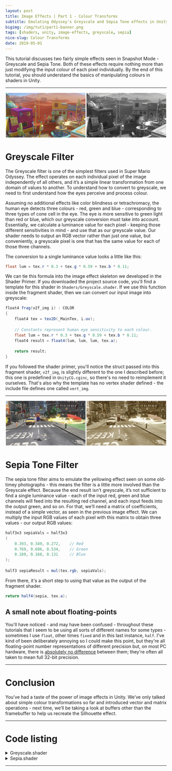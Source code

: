 ```yaml
---
layout: post
title: Image Effects | Part 1 - Colour Transforms
subtitle: Emulating Odyssey's Greyscale and Sepia Tone effects in Unity
bigimg: /img/tut1/part1-banner.png
tags: [shaders, unity, image-effects, greyscale, sepia]
nice-slug: Colour Transforms
date: 2019-05-01
---
```


This tutorial discusses two fairly simple effects seen in Snapshot Mode - Greyscale and Sepia Tone. Both of these effects require nothing more than just modifying the input colour of each pixel individually. By the end of this tutorial, you should understand the basics of manipulating colours in shaders in Unity.

<hr/>

![Greyscale Filter](/img/tut1/part1-greyscale.png)

# Greyscale Filter

The Greyscale filter is one of the simplest filters used in Super Mario Odyssey. The effect operates on each individual pixel of the image independently of all others, and it’s a simple linear transformation from one domain of values to another. To understand how to convert to greyscale, we need to first understand how the eyes perceive and process colour.

Assuming no additional effects like color blindness or tetrachromacy, the human eye detects three colours - red, green and blue - corresponding to three types of cone cell in the eye. The eye is more sensitive to green light than red or blue, which our greyscale conversion must take into account. Essentially, we calculate a luminance value for each pixel - keeping those different sensitivities in mind - and use that as our greyscale value. Our shader needs to output an RGB vector rather than just one value, but conveniently, a greyscale pixel is one that has the same value for each of those three channels.

The conversion to a single luminance value looks a little like this:

~~~glsl
float lum = tex.r * 0.3 + tex.g * 0.59 + tex.b * 0.11;
~~~

We can tie this formula into the image effect skeleton we developed in the Shader Primer. If you downloaded the project source code, you'll find a template for this shader in `Shaders/Greyscale.shader`. If we use this function inside the fragment shader, then we can convert our input image into greyscale:

~~~glsl
float4 frag(v2f_img i) : COLOR
{
    float4 tex = tex2D(_MainTex, i.uv);

    // Constants represent human eye sensitivity to each colour.
    float lum = tex.r * 0.3 + tex.g * 0.59 + tex.b * 0.11;
    float4 result = float4(lum, lum, lum, tex.a);

    return result;
}
~~~

If you followed the shader primer, you'll notice the struct passed into this fragment shader, `v2f_img`, is slightly different to the one I described before; this one is predefined in `UnityCG.cginc`, so there's no need to reimplement it ourselves. That's also why the template has no vertex shader defined - the include file defines one called `vert_img`.

<hr/>

![Sepia-tone Filter](/img/tut1/part1-sepia.png)

# Sepia Tone Filter

The sepia tone filter aims to emulate the yellowing effect seen on some old-timey photographs - this means the filter is a little more involved than the Greyscale effect. Because the end result isn't greyscale, it’s not sufficient to find a single luminance value - each of the input red, green and blue channels will feed into the resulting red channel, and each input feeds into the output green, and so on. For that, we’ll need a matrix of coefficients, instead of a simple vector, as seen in the previous image effect. We can multiply the input RGB values of each pixel with this matrix to obtain three values - our output RGB values:

~~~glsl
half3x3 sepiaVals = half3x3
(
    0.393, 0.349, 0.272,    // Red
    0.769, 0.686, 0.534,    // Green
    0.189, 0.168, 0.131     // Blue
);

half3 sepiaResult = mul(tex.rgb, sepiaVals);
~~~

From there, it's a short step to using that value as the output of the fragment shader.

~~~glsl
return half4(sepia, tex.a);
~~~

## A small note about floating-points

You'll have noticed - and may have been confused - throughout these tutorials that I seem to be using all sorts of different names for some types - sometimes I use `float`, other times `fixed` and in this last instance, `half`. I've kind of been deliberately annoying so I could make this point, but they're all floating-point number representations of different precision but, on most PC hardware, there is [absolutely no difference](https://docs.unity3d.com/Manual/SL-DataTypesAndPrecision.html) between them; they're often all taken to mean full 32-bit precision.

<hr/>

# Conclusion

You’ve had a taste of the power of image effects in Unity. We’ve only talked about simple colour transformations so far and introduced vector and matrix operations - next time, we’ll be taking a look at buffers other than the framebuffer to help us recreate the Silhouette effect.

<hr/>

# Code listing

<details><summary markdown="span">Greyscale.shader</summary>

~~~glsl
Shader "SMO/Complete/Greyscale"
{
    Properties
    {
        _MainTex ("Texture", 2D) = "white" {}
    }
    SubShader
    {
        Tags { "RenderType"="Opaque" }

        Pass
        {
            CGPROGRAM
            #pragma vertex vert_img
            #pragma fragment frag

            #include "UnityCG.cginc"

            sampler2D _MainTex;
            float4    _MainTex_ST;

            fixed4 frag (v2f_img i) : SV_Target
            {
                fixed4 tex = tex2D(_MainTex, i.uv);

                // Constants represent human eye sensitivity to each colour.
                float lum = tex.r * 0.3 + tex.g * 0.59 + tex.b * 0.11;
                float4 greyscale = float4(lum, lum, lum, tex.a);

                return greyscale;
            }
            ENDCG
        }
    }
}
~~~

</details>

<details><summary markdown="span">Sepia.shader</summary>

~~~glsl
Shader "SMO/Complete/Sepia"
{
    Properties
    {
        _MainTex ("Texture", 2D) = "white" {}
    }
    SubShader
    {
        Tags { "RenderType" = "Opaque" }

        Pass
        {
            CGPROGRAM
            #pragma vertex vert_img
            #pragma fragment frag

            #include "UnityCG.cginc"

            sampler2D _MainTex;
            float4    _MainTex_ST;

            fixed4 frag (v2f_img i) : SV_Target
            {
                fixed4 tex = tex2D(_MainTex, i.uv);

                // These coefficients represent the sepia-tone transform.
                half3x3 sepiaMatrix = half3x3
                (
                    0.393, 0.349, 0.272,	// Red.
                    0.769, 0.686, 0.534,	// Green.
                    0.189, 0.168, 0.131		// Blue.
                );

                half3 sepia = mul(tex.rgb, sepiaMatrix);

                return half4(sepia, tex.a);
            }
            ENDCG
        }
    }
}
~~~

</details>
<hr/>
